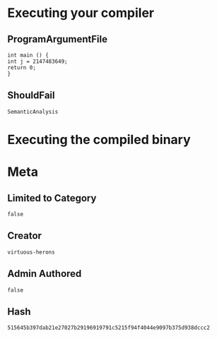 # Executing your compiler

## ProgramArgumentFile

```
int main () {
int j = 2147483649;
return 0;
}
```

## ShouldFail

```
SemanticAnalysis
```

# Executing the compiled binary

# Meta

## Limited to Category

```
false
```

## Creator

```
virtuous-herons
```

## Admin Authored

```
false
```

## Hash

```
515645b397dab21e27027b29196919791c5215f94f4044e9097b375d938dccc2
```
